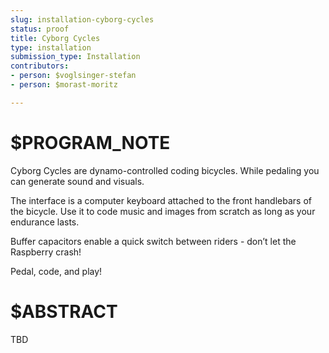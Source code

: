 ```yaml
---
slug: installation-cyborg-cycles
status: proof
title: Cyborg Cycles
type: installation
submission_type: Installation
contributors:
- person: $voglsinger-stefan
- person: $morast-moritz

---
```


# $PROGRAM_NOTE

Cyborg Cycles are dynamo-controlled coding bicycles. While pedaling you can generate sound and visuals.

The interface is a computer keyboard attached to the front handlebars of the bicycle. Use it to code music and images from scratch as long as your endurance lasts.

Buffer capacitors enable a quick switch between riders - don’t let the Raspberry crash!

Pedal, code, and play!


# $ABSTRACT

TBD

